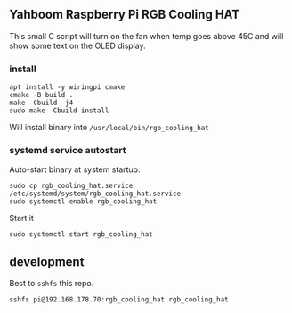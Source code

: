 ## Yahboom Raspberry Pi RGB Cooling HAT

This small C script will turn on the fan when temp goes above 45C and will 
show some text on the OLED display.

### install

```
apt install -y wiringpi cmake
cmake -B build .
make -Cbuild -j4
sudo make -Cbuild install
```

Will install binary into `/usr/local/bin/rgb_cooling_hat`

### systemd service autostart

Auto-start binary at system startup:

```
sudo cp rgb_cooling_hat.service /etc/systemd/system/rgb_cooling_hat.service
sudo systemctl enable rgb_cooling_hat
```

Start it

```
sudo systemctl start rgb_cooling_hat
```

## development

Best to `sshfs` this repo.

```
sshfs pi@192.168.178.70:rgb_cooling_hat rgb_cooling_hat
```